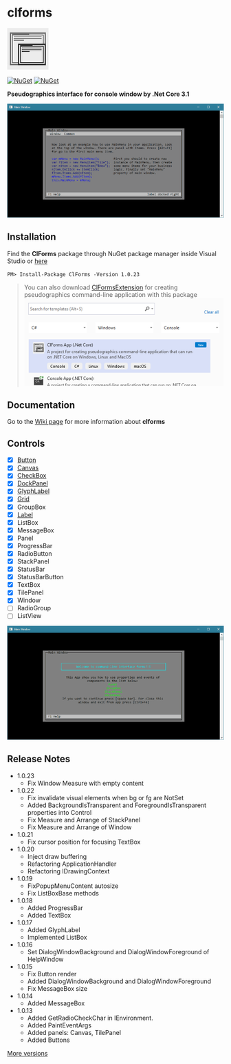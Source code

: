 # clforms

![logo](https://github.com/Ahatornn/clforms/blob/master/Images/favico.jpg)

[![NuGet](https://img.shields.io/nuget/dt/ClForms.svg)](https://www.nuget.org/packages/ClForms)
[![NuGet](https://img.shields.io/nuget/v/ClForms.svg)](https://www.nuget.org/packages/ClForms)

**Pseudographics interface for console window by .Net Core 3.1**

<img src="Images/windowExample.gif" />

## Installation

Find the **ClForms** package through NuGet package manager inside Visual Studio or [here](https://www.nuget.org/packages/ClForms/)
```
PM> Install-Package ClForms -Version 1.0.23
```

> You can also download [ClFormsExtension](https://marketplace.visualstudio.com/items?itemName=KonoplevAnatolii.clforms) for creating pseudographics command-line application with this package
> <img src="Images/clforms-extension.png" />

## Documentation
Go to the [Wiki page](https://github.com/Ahatornn/clforms/wiki) for more information about **clforms**

## Controls
- [x] [Button](https://github.com/Ahatornn/clforms/wiki/Button)
- [x] [Canvas](https://github.com/Ahatornn/clforms/wiki/Canvas)
- [x] [CheckBox](https://github.com/Ahatornn/clforms/wiki/CheckBox)
- [x] [DockPanel](https://github.com/Ahatornn/clforms/wiki/DockPanel)
- [x] [GlyphLabel](https://github.com/Ahatornn/clforms/wiki/GlyphLabel)
- [x] [Grid](https://github.com/Ahatornn/clforms/wiki/Grid)
- [x] GroupBox
- [x] [Label](https://github.com/Ahatornn/clforms/wiki/Label)
- [x] ListBox
- [x] MessageBox
- [x] Panel
- [x] ProgressBar
- [x] RadioButton
- [x] StackPanel
- [x] StatusBar
- [x] StatusBarButton
- [x] TextBox
- [x] TilePanel
- [x] Window
- [ ] RadioGroup
- [ ] ListView
<img src="Images/panelExample.gif" />

## Release Notes
* 1.0.23
    * Fix Window Measure with empty content
* 1.0.22
    * Fix invalidate visual elements when bg or fg are NotSet
    * Added BackgroundIsTransparent and ForegroundIsTransparent properties into Control
    * Fix Measure and Arrange of StackPanel
    * Fix Measure and Arrange of Window
* 1.0.21
    * Fix cursor position for focusing TextBox
* 1.0.20
    * Inject draw buffering
    * Refactoring ApplicationHandler
    * Refactoring IDrawingContext
* 1.0.19
    * FixPopupMenuContent autosize
    * Fix ListBoxBase methods
* 1.0.18
    * Added ProgressBar
    * Added TextBox
* 1.0.17
    * Added GlyphLabel
    * Implemented ListBox
* 1.0.16
    * Set DialogWindowBackground and DialogWindowForeground of HelpWindow
* 1.0.15
    * Fix Button render
    * Added DialogWindowBackground and DialogWindowForeground
    * Fix MessageBox size
* 1.0.14
    * Added MessageBox
* 1.0.13
    * Added GetRadioCheckChar in IEnvironment. 
    * Added PaintEventArgs
    * Added panels: Canvas, TilePanel
    * Added Buttons  

[More versions](https://www.nuget.org/packages/ClForms/)
